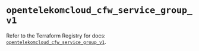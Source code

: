 # `opentelekomcloud_cfw_service_group_v1`

Refer to the Terraform Registry for docs: [`opentelekomcloud_cfw_service_group_v1`](https://registry.terraform.io/providers/opentelekomcloud/opentelekomcloud/1.36.46/docs/resources/cfw_service_group_v1).
